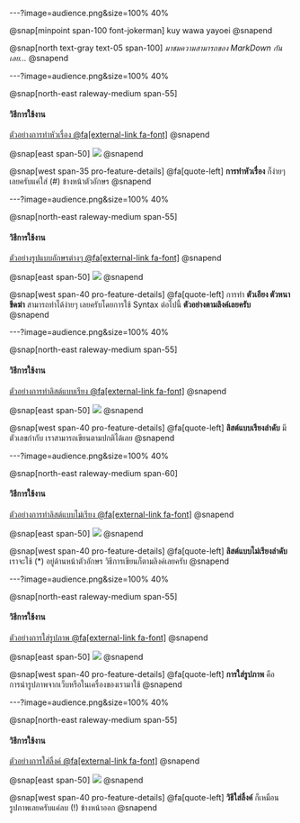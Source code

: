 ---?image=audience.png&size=100% 40%

@snap[minpoint span-100 font-jokerman]
kuy wawa yayoei
@snapend

@snap[north text-gray text-05 span-100]
*มาชมความสามารถของ MarkDown กันเลย...*
@snapend

---?image=audience.png&size=100% 40%

@snap[north-east raleway-medium span-55]
#### วิธีการใช้งาน
[ตัวอย่างการทำหัวเรื่อง @fa[external-link fa-font]](https://leanpub.com/courses/leanpub/markdown111/read/preview/1?preview=true#leanpub-auto-headings)
@snapend

@snap[east span-50]
![](https://sv1.picz.in.th/images/2019/12/10/i5BVQn.png)
@snapend

@snap[west span-35 pro-feature-details]
@fa[quote-left] **การทำหัวเรื่อง** ก็ง่ายๆ เลยครับแค่ใส่ (#) ข้างหน้าตัวอักษร
@snapend

---?image=audience.png&size=100% 40%

@snap[north-east raleway-medium span-55]
#### วิธีการใช้งาน
[ตัวอย่างรูปแบบอักษรต่างๆ @fa[external-link fa-font]](https://leanpub.com/courses/leanpub/markdown111/read/preview/1?preview=true#leanpub-auto-section)
@snapend

@snap[east span-50]
![](https://sv1.picz.in.th/images/2019/12/10/i5Bp0W.png)
@snapend

@snap[west span-40 pro-feature-details]
@fa[quote-left] การทำ **ตัวเอียง ตัวหนา ขีดฆ่า** สามารถทำได้ง่ายๆ เลยครับโดยการใช้ Syntax ต่อไปนี้ **ตัวอย่างตามลิงค์เลยครับ**  
@snapend

---?image=audience.png&size=100% 40%

@snap[north-east raleway-medium span-55]
#### วิธีการใช้งาน
[ตัวอย่างการทำลิสต์แบบเรียง @fa[external-link fa-font]](https://leanpub.com/courses/leanpub/markdown111/read/preview/1?preview=true#leanpub-auto-ordered-list)
@snapend

@snap[east span-50]
![](https://sv1.picz.in.th/images/2019/12/10/i5BHNS.png)
@snapend

@snap[west span-40 pro-feature-details]
@fa[quote-left] **ลิสต์แบบเรียงลำดับ** มีตัวเลขกำกับ เราสามารถเขียนตามปกติได้เลย
@snapend

---?image=audience.png&size=100% 40%

@snap[north-east raleway-medium span-60]
#### วิธีการใช้งาน
[ตัวอย่างการทำลิสต์แบบไม่เรียง @fa[external-link fa-font]](https://leanpub.com/courses/leanpub/markdown111/read/preview/1?preview=true#leanpub-auto-unordered-list)
@snapend

@snap[east span-50]
![](https://sv1.picz.in.th/images/2019/12/10/i5BXrg.png)
@snapend

@snap[west span-40 pro-feature-details]
@fa[quote-left] **ลิสต์แบบไม่เรียงลำดับ** เราจะใช้ (*) อยู่ด้านหน้าตัวอักษร  วิธีการเขียนก็ตามลิงค์เลยครับ
@snapend

---?image=audience.png&size=100% 40%

@snap[north-east raleway-medium span-55]
#### วิธีการใช้งาน
[ตัวอย่างการใส่รูปภาพ @fa[external-link fa-font]](https://leanpub.com/courses/leanpub/markdown111/read/preview/1?preview=true#leanpub-auto-image--vdo)
@snapend

@snap[east span-50]
![](https://sv1.picz.in.th/images/2019/12/10/i5fnF8.png?fbclid=IwAR1fGf37p9oPRoUFOyV_xTYLg93jz_W0nau2Cj7FBA_cmE-PFXYWbG-SUxo)
@snapend

@snap[west span-40 pro-feature-details]
@fa[quote-left] **การใส่รูปภาพ** คือการนำรูปภาพจากเว็บหรือในเครื่องของเรามาใช้
@snapend

---?image=audience.png&size=100% 40%

@snap[north-east raleway-medium span-55]
#### วิธีการใช้งาน
[ตัวอย่างการใส่ลิ้งค์ @fa[external-link fa-font]](https://leanpub.com/courses/leanpub/markdown111/read/preview/1?preview=true#leanpub-auto-links)
@snapend

@snap[east span-50]
![](https://sv1.picz.in.th/images/2019/12/10/i5hADv.png?fbclid=IwAR2MpGvpkB4T-QtDnEEKDDTNDW6S__9sqcHjLpIMUMZ9xPCmxgU6tPXovfI)
@snapend

@snap[west span-40 pro-feature-details]
@fa[quote-left] **วิธีใส่ลิ้งค์** ก็เหมือนรูปภาพเลยครับแค่ลบ (!) ข้างหน้าออก
@snapend
